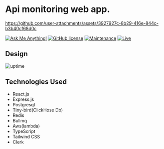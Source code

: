 # Api monitoring web app.

https://github.com/user-attachments/assets/3927927c-8b29-416e-844c-b3b40cf68d0c

[![Ask Me Anything!](https://flat.badgen.net/static/Ask%20me/anything?icon=github&color=black&scale=1.01)](https://github.com/Jayrajrodage "Ask Me Anything!")
[![GitHub license](https://flat.badgen.net/github/license/Jayrajrodage/uptime?icon=github&color=black&scale=1.01)](https://github.com/Jayrajrodage/uptime/blob/main/LICENSE "GitHub license")
[![Maintenance](https://flat.badgen.net/static/Maintained/yes?icon=github&color=black&scale=1.01)](https://github.com/Jayrajrodage/uptime/commits/main "Maintenance")
[![Live](https://img.shields.io/badge/Vercel-000000?style=for-the-badge&logo=vercel&logoColor=white)](https://uptimely.top "Live")


## Design

![uptime](https://github.com/user-attachments/assets/8f66631f-83c7-43b9-b8b5-b13aa3bc0d1b)


## Technologies Used

- React.js
- Express.js
- Postgresql
- Tiny-bird(ClickHose Db)
- Redis
- Bullmq
- Aws(lambda)
- TypeScript
- Tailwind CSS
- Clerk
